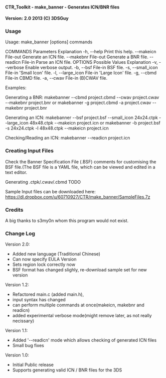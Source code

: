 #### CTR_Toolkit - make_banner - Generates ICN/BNR files ####
#### Version: 2.0 2013 (C) 3DSGuy ####

### Usage ###

Usage: make_banner [options] commands

COMMANDS                Parameters            Explanation
 -h, --help                                   Print this help.
     --makeicn          File-out              Generate an ICN file.
     --makebnr          File-out              Generate a BNR file.
     --readicn          File-in               Parse an ICN file.
OPTIONS                 Possible Values       Explanation
 -v, --verbose                                Enable verbose output.
 -b, --bsf              File-in               BSF file.
 -s, --small_icon       File-in               'Small Icon' file.
 -l, --large_icon       File-in               'Large Icon' file.
 -g, --cbmd             File-in               CBMD file.
 -a, --cwav             File-in               (B)CWAV file.
 
Examples:

Generating a BNR:
makebanner --cbmd project.cbmd --cwav project.cwav --makebnr project.bnr
or
makebanner -g project.cbmd -a project.cwav --makebnr project.bnr

Generating an ICN:
makebanner --bsf project.bsf --small_icon 24x24.ctpk --large_icon 48x48.ctpk --makeicn project.icn
or
makebanner -b project.bsf -s 24x24.ctpk -l 48x48.ctpk --makeicn project.icn

Checking/Reading an ICN:
makebanner --readicn project.icn

### Creating Input Files ###

Check the Banner Specification File (.BSF) comments for customising the BSF file.(The BSF file is a YAML file, which can be viewed and edited
in a text editor.

Generating .ctpk/.cwav/.cbmd TODO

Sample Input files can be downloaded here: https://dl.dropbox.com/u/60710927/CTR/make_banner/SampleFiles.7z

### Credits ###
A big thanks to s3my0n whom this program would not exist.

### Change Log ###

Version 2.0:
* Added new language (Traditional Chinese)
* Can now specify EULA Version
* Sets region lock correctly now
* BSF format has changed slighly, re-download sample set for new version

Version 1.2:
* Refactored main.c (added main.h),
* input syntax has changed
* can perform multiple commands at once(makeicn, makebnr and readicn)
* added experimental verbose mode(might remove later, as not really necissary)

Version 1.1:
* Added '--readicn' mode which allows checking of generated ICN files
* Small bug fixes

Version 1.0:
* Initial Public release
* Supports generating valid ICN / BNR files for the 3DS
